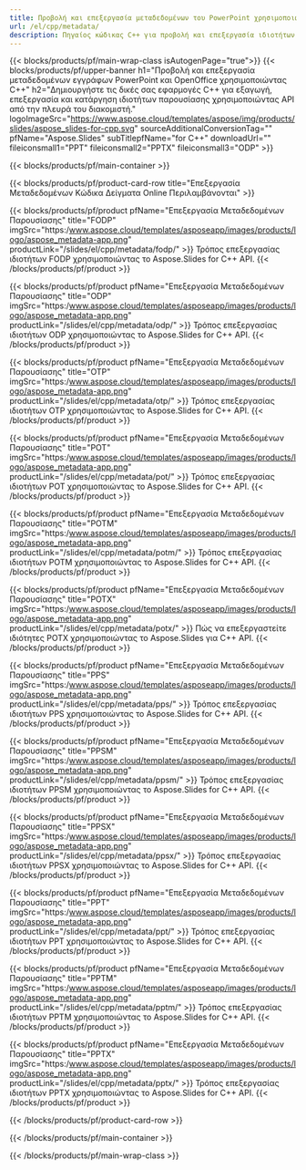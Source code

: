 ```yaml
---
title: Προβολή και επεξεργασία μεταδεδομένων του PowerPoint χρησιμοποιώντας C++
url: /el/cpp/metadata/
description: Πηγαίος κώδικας C++ για προβολή και επεξεργασία ιδιοτήτων παρουσίασης
---
```


{{< blocks/products/pf/main-wrap-class isAutogenPage="true">}}
{{< blocks/products/pf/upper-banner h1="Προβολή και επεξεργασία μεταδεδομένων εγγράφων PowerPoint και OpenOffice χρησιμοποιώντας C++" h2="Δημιουργήστε τις δικές σας εφαρμογές C++ για εξαγωγή, επεξεργασία και κατάργηση ιδιοτήτων παρουσίασης χρησιμοποιώντας API από την πλευρά του διακομιστή." logoImageSrc="https://www.aspose.cloud/templates/aspose/img/products/slides/aspose_slides-for-cpp.svg" sourceAdditionalConversionTag="" pfName="Aspose.Slides" subTitlepfName="for C++" downloadUrl="" fileiconsmall1="PPT" fileiconsmall2="PPTX" fileiconsmall3="ODP" >}}

{{< blocks/products/pf/main-container >}}

{{< blocks/products/pf/product-card-row title="Επεξεργασία Μεταδεδομένων Κώδικα Δείγματα Online Περιλαμβάνονται" >}}

{{< blocks/products/pf/product pfName="Επεξεργασία Μεταδεδομένων Παρουσίασης" title="FODP" imgSrc="https:/www.aspose.cloud/templates/asposeapp/images/products/logo/aspose_metadata-app.png" productLink="/slides/el/cpp/metadata/fodp/" >}}
Τρόπος επεξεργασίας ιδιοτήτων FODP χρησιμοποιώντας το Aspose.Slides for C++ API.
{{< /blocks/products/pf/product >}}

{{< blocks/products/pf/product pfName="Επεξεργασία Μεταδεδομένων Παρουσίασης" title="ODP" imgSrc="https:/www.aspose.cloud/templates/asposeapp/images/products/logo/aspose_metadata-app.png" productLink="/slides/el/cpp/metadata/odp/" >}}
Τρόπος επεξεργασίας ιδιοτήτων ODP χρησιμοποιώντας το Aspose.Slides for C++ API.
{{< /blocks/products/pf/product >}}

{{< blocks/products/pf/product pfName="Επεξεργασία Μεταδεδομένων Παρουσίασης" title="OTP" imgSrc="https:/www.aspose.cloud/templates/asposeapp/images/products/logo/aspose_metadata-app.png" productLink="/slides/el/cpp/metadata/otp/" >}}
Τρόπος επεξεργασίας ιδιοτήτων OTP χρησιμοποιώντας το Aspose.Slides for C++ API.
{{< /blocks/products/pf/product >}}

{{< blocks/products/pf/product pfName="Επεξεργασία Μεταδεδομένων Παρουσίασης" title="POT" imgSrc="https:/www.aspose.cloud/templates/asposeapp/images/products/logo/aspose_metadata-app.png" productLink="/slides/el/cpp/metadata/pot/" >}}
Τρόπος επεξεργασίας ιδιοτήτων POT χρησιμοποιώντας το Aspose.Slides for C++ API.
{{< /blocks/products/pf/product >}}

{{< blocks/products/pf/product pfName="Επεξεργασία Μεταδεδομένων Παρουσίασης" title="POTM" imgSrc="https:/www.aspose.cloud/templates/asposeapp/images/products/logo/aspose_metadata-app.png" productLink="/slides/el/cpp/metadata/potm/" >}}
Τρόπος επεξεργασίας ιδιοτήτων POTM χρησιμοποιώντας το Aspose.Slides for C++ API.
{{< /blocks/products/pf/product >}}

{{< blocks/products/pf/product pfName="Επεξεργασία Μεταδεδομένων Παρουσίασης" title="POTX" imgSrc="https:/www.aspose.cloud/templates/asposeapp/images/products/logo/aspose_metadata-app.png" productLink="/slides/el/cpp/metadata/potx/" >}}
Πώς να επεξεργαστείτε ιδιότητες POTX χρησιμοποιώντας το Aspose.Slides για C++ API.
{{< /blocks/products/pf/product >}}

{{< blocks/products/pf/product pfName="Επεξεργασία Μεταδεδομένων Παρουσίασης" title="PPS" imgSrc="https:/www.aspose.cloud/templates/asposeapp/images/products/logo/aspose_metadata-app.png" productLink="/slides/el/cpp/metadata/pps/" >}}
Τρόπος επεξεργασίας ιδιοτήτων PPS χρησιμοποιώντας το Aspose.Slides for C++ API.
{{< /blocks/products/pf/product >}}

{{< blocks/products/pf/product pfName="Επεξεργασία Μεταδεδομένων Παρουσίασης" title="PPSM" imgSrc="https:/www.aspose.cloud/templates/asposeapp/images/products/logo/aspose_metadata-app.png" productLink="/slides/el/cpp/metadata/ppsm/" >}}
Τρόπος επεξεργασίας ιδιοτήτων PPSM χρησιμοποιώντας το Aspose.Slides for C++ API.
{{< /blocks/products/pf/product >}}

{{< blocks/products/pf/product pfName="Επεξεργασία Μεταδεδομένων Παρουσίασης" title="PPSX" imgSrc="https:/www.aspose.cloud/templates/asposeapp/images/products/logo/aspose_metadata-app.png" productLink="/slides/el/cpp/metadata/ppsx/" >}}
Τρόπος επεξεργασίας ιδιοτήτων PPSX χρησιμοποιώντας το Aspose.Slides for C++ API.
{{< /blocks/products/pf/product >}}

{{< blocks/products/pf/product pfName="Επεξεργασία Μεταδεδομένων Παρουσίασης" title="PPT" imgSrc="https:/www.aspose.cloud/templates/asposeapp/images/products/logo/aspose_metadata-app.png" productLink="/slides/el/cpp/metadata/ppt/" >}}
Τρόπος επεξεργασίας ιδιοτήτων PPT χρησιμοποιώντας το Aspose.Slides for C++ API.
{{< /blocks/products/pf/product >}}

{{< blocks/products/pf/product pfName="Επεξεργασία Μεταδεδομένων Παρουσίασης" title="PPTM" imgSrc="https:/www.aspose.cloud/templates/asposeapp/images/products/logo/aspose_metadata-app.png" productLink="/slides/el/cpp/metadata/pptm/" >}}
Τρόπος επεξεργασίας ιδιοτήτων PPTM χρησιμοποιώντας το Aspose.Slides for C++ API.
{{< /blocks/products/pf/product >}}

{{< blocks/products/pf/product pfName="Επεξεργασία Μεταδεδομένων Παρουσίασης" title="PPTX" imgSrc="https:/www.aspose.cloud/templates/asposeapp/images/products/logo/aspose_metadata-app.png" productLink="/slides/el/cpp/metadata/pptx/" >}}
Τρόπος επεξεργασίας ιδιοτήτων PPTX χρησιμοποιώντας το Aspose.Slides for C++ API.
{{< /blocks/products/pf/product >}}



{{< /blocks/products/pf/product-card-row >}}

{{< /blocks/products/pf/main-container >}}
    
{{< /blocks/products/pf/main-wrap-class >}}